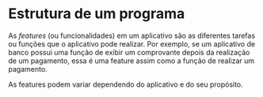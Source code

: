 # Estrutura de um programa
As *features* (ou funcionalidades) em um aplicativo são as diferentes tarefas ou funções que o aplicativo pode realizar. Por exemplo, se um aplicativo de banco possui uma função de exibir um comprovante depois da realização de um pagamento, essa é uma feature assim como a função de realizar um pagamento.

As features podem variar dependendo do aplicativo e do seu propósito.